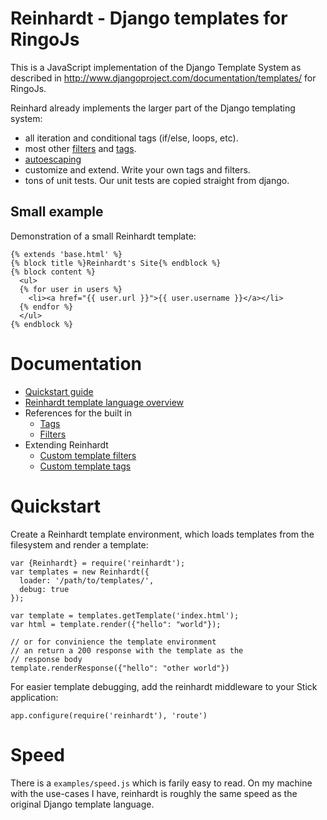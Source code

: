 # Reinhardt - Django templates for RingoJs

This is a JavaScript implementation of the Django Template System as described in <http://www.djangoproject.com/documentation/templates/> for RingoJs.

Reinhard already implements the larger part of the Django templating system:

  * all iteration and conditional tags (if/else, loops, etc).
  * most other [filters](./docs/filters.md) and [tags](./docs/tags.md).
  * [autoescaping](./docs/templates.md#automatic-html-escaping)
  * customize and extend. Write your own tags and filters.
  * tons of unit tests. Our unit tests are copied straight from django.

## Small example

Demonstration of a small Reinhardt template:

    {% extends 'base.html' %}
    {% block title %}Reinhardt's Site{% endblock %}
    {% block content %}
      <ul>
      {% for user in users %}
        <li><a href="{{ user.url }}">{{ user.username }}</a></li>
      {% endfor %}
      </ul>
    {% endblock %}

# Documentation

  * [Quickstart guide](./docs/quickstart.md)
  * [Reinhardt template language overview](./docs/templates.md)
  * References for the built in
    * [Tags](./docs/tags.md)
    * [Filters](./docs/filters.md)
  * Extending Reinhardt
    * [Custom template filters](./docs/custom-template-filters.md)
    * [Custom template tags](./docs/custom-template-tags.md)


# Quickstart

Create a Reinhardt template environment, which loads templates from
the filesystem and render a template:

    var {Reinhardt} = require('reinhardt');
    var templates = new Reinhardt({
      loader: '/path/to/templates/',
      debug: true
    });

    var template = templates.getTemplate('index.html');
    var html = template.render({"hello": "world"});

    // or for convinience the template environment
    // an return a 200 response with the template as the
    // response body
    template.renderResponse({"hello": "other world"})

For easier template debugging, add the reinhardt middleware
to your Stick application:

    app.configure(require('reinhardt'), 'route')

# Speed

There is a `examples/speed.js` which is farily easy to read. On my machine with the use-cases I have, reinhardt is roughly the same speed as the original Django template language.
